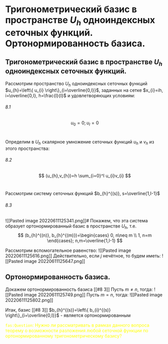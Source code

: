 # Тригонометрический базис в пространстве $U_{h}$ одноиндексных сеточных функций. Ортонормированность базиса.

## Тригонометрический базис в пространстве $U_{h}$ одноиндексных сеточных функций. 

Рассмотрим пространство $U_{h}$ одноиндексных сеточных функций $u_{h}=\left\{ u_{i} \right\}_{i=\overline{0,I}}$, заданных на сетке $x_{i}=ih, i=\overline{0,I}, h=\frac{l}{I}$ и удовлетворяющих условиям:
###### 8.1
$$
u_{0}=0;u_{I}=0
$$
# 
Определим в $U_{h}$ скалярное умножение сеточных функций $u_{h}$ и $v_{h}$ из этого пространства:
###### 8.2
$$
(u_{h},v_{h})=h \sum_{i=0}^I u_{i}v_{i}
$$
# 
Рассмотрим систему сеточных функций $b_{h}^{(s)}, s=\overline{1,I-1}$
###### 8.3
![[Pasted image 20220611125341.png]]#
Покажем, что эта система образует ортонормированный базис в пространстве $U_{h}$, т.е.
$$
	(b_{h}^{(n)}, b_{h}^{(m)})=\begin{cases}
0, n\neq m \\
1, n=m
\end{cases}; n,m=\overline{1,I-1}
$$

Рассмотрим вспомогательное равенство:
![[Pasted image 20220611125616.png]]
Действительно, если $j$ нечётное, то будем иметь:
![[Pasted image 20220611125647.png]]
## Ортонормированность базиса.
Докажем ортонормированность базиса [[#8 3]]
Пусть $m \neq n$, тогда:
![[Pasted image 20220611125749.png]]
Пусть $m=n$, тогда:
![[Pasted image 20220611125802.png]]

Итак, базис [[#8 3]] $b_{h}^{(s)}=\left\{ b_{i}^{(s)} \right\}_{i=\overline{0,I}}$ - является ортонормированным

<span style="color: yellow;">`fas:Question`: Нужно ли рассматривать в рамках данного вопроса теорему о возможности разложения любой сеточной функции по ортонормированному тригонометрическому базису?</span>

